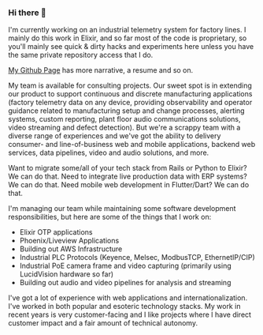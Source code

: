 ### Hi there 👋

I'm currently working on an industrial telemetry system for factory lines. I mainly do this work in Elixir, and so far most
of the code is proprietary, so you'll mainly see quick & dirty hacks and experiments here unless you have the same private repository
access that I do.

[My Github Page](https://jasontrue.github.io/) has more narrative, a resume and so on.

My team is available for consulting projects. Our sweet spot is in extending our product to support continuous and discrete manufacturing applications
(factory telemetry data on any device, providing observability and operator guidance related to manufacturing setup and change processes, alerting systems,
custom reporting, plant floor audio communications solutions, video streaming and defect detection).
But we're a scrappy team with a diverse range of experiences and we've got the ability to delivery consumer- and line-of-business web and mobile applications,
backend web services, data pipelines, video and audio solutions, and more.

Want to migrate some/all of your tech stack from Rails or Python to Elixir? We can do that. Need to integrate live production data with ERP systems? We can do that.
Need mobile web development in Flutter/Dart? We can do that.

I'm managing our team while maintaining some software development responsibilities, but here are some of the things that I work on:
* Elixir OTP applications
* Phoenix/Liveview Applications
* Building out AWS Infrastructure
* Industrial PLC Protocols (Keyence, Melsec, ModbusTCP, EthernetIP/CIP)
* Industrial PoE camera frame and video capturing (primarily using LucidVision hardware so far)
* Building out audio and video pipelines for analysis and streaming

I've got a lot of experience with web applications and internationalization. I've worked in both popular and esoteric technology stacks. My
work in recent years is very customer-facing and I like projects where I have direct customer impact and a fair amount of technical autonomy.

<!--
**JasonTrue/JasonTrue** is a ✨ _special_ ✨ repository because its `README.md` (this file) appears on your GitHub profile.

Here are some ideas to get you started:

- 🔭 I’m currently working on ...
- 🌱 I’m currently learning ...
- 👯 I’m looking to collaborate on ...
- 🤔 I’m looking for help with ...
- 💬 Ask me about ...
- 📫 How to reach me: ...
- 😄 Pronouns: ...
- ⚡ Fun fact: ...
-->
